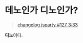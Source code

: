 
# 데노인가 디노인가?

> [changelog jsparty #127 3:33](https://changelog.com/jsparty/127#t=3:33)

**디노**이다.
